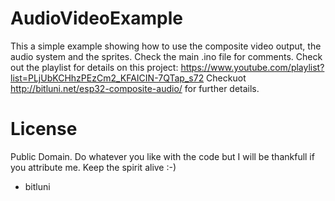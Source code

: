 # AudioVideoExample

This a simple example showing how to use the composite video output, the audio system and the sprites.
Check the main .ino file for comments.
Check out the playlist for details on this project:
https://www.youtube.com/playlist?list=PLjUbKCHhzPEzCm2_KFAICIN-7QTap_s72
Checkuot http://bitluni.net/esp32-composite-audio/ for further details.


# License

Public Domain. Do whatever you like with the code but I will be thankfull 
if you attribute me. Keep the spirit alive :-)

- bitluni